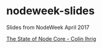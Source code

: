 # nodeweek-slides
Slides from NodeWeek April 2017

[The State of Node Core - Colin Ihrig](https://talks.continuation.io/nodeweek-4-17)
